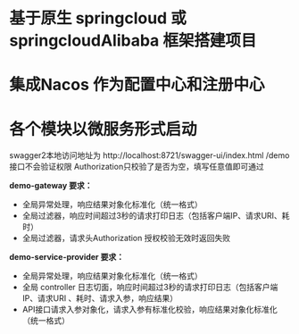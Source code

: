 # 基于原生 springcloud 或 springcloudAlibaba 框架搭建项目

# 集成Nacos 作为配置中心和注册中心

# 各个模块以微服务形式启动

swagger2本地访问地址为
http://localhost:8721/swagger-ui/index.html
/demo接口不会验证权限
Authorization只校验了是否为空，填写任意值即可通过

**demo-gateway 要求：**

- 全局异常处理，响应结果对象化标准化（统一格式）
- 全局过滤器，响应时间超过3秒的请求打印日志（包括客户端IP、请求URI、耗时）
- 全局过滤器，请求头Authorization 授权校验无效时返回失败

**demo-service-provider 要求：**

- 全局异常处理，响应结果对象化标准化（统一格式）
- 全局 controller 日志切面，响应时间超过3秒的请求打印日志（包括客户端IP、请求URI 、耗时、请求入参，响应结果）
- API接口请求入参对象化，请求入参有标准化校验，响应结果对象化标准化（统一格式）
